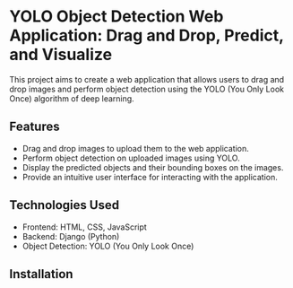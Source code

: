 # YOLO Object Detection Web Application: Drag and Drop, Predict, and Visualize

This project aims to create a web application that allows users to drag and drop images and perform object detection using the YOLO (You Only Look Once) algorithm of deep learning.

## Features

- Drag and drop images to upload them to the web application.
- Perform object detection on uploaded images using YOLO.
- Display the predicted objects and their bounding boxes on the images.
- Provide an intuitive user interface for interacting with the application.

## Technologies Used

- Frontend: HTML, CSS, JavaScript
- Backend: Django (Python)
- Object Detection: YOLO (You Only Look Once)

## Installation


